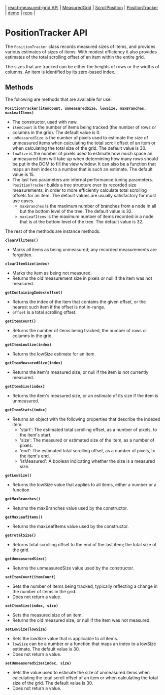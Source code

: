 | [react-measured-grid API](./api.md) | [MeasuredGrid](./MeasuredGrid.md) | [ScrollPosition](./ScrollPosition.md) | [PositionTracker](./PositionTracker.md) | [demo](./demo1/build) | [repo](https://github.com/DavidCary/react-measured-grid) |

# PositionTracker API

The `PositionTracker` class records measured sizes of items,
and provides various estimates of sizes of items.
With modest efficiency it also provides estimates of the total scrolling offset
of an item within the entire grid.

The sizes that are tracked can be either the heights of rows or the widths of columns.
An item is identified by its zero-based index.


## Methods

The following are methods that are available for use:

**`PositionTracker(itemCount, unmeasuredSize, lowSize, maxBranches, maxLeafItems)`**

  - The constructor, used with new.
  - `itemCount` is the number of items being tracked
      (the number of rows or columns in the grid).
      The default value is 0.
  - `unMeasuredSize` is the number of pixels used
      to estimate the size of unmeasured items
      when calculating the total scroll offset of an item
      or when calculating the total size of the grid.
      The default value is 30.
  - `lowSize` is the number of pixels used to estimate
      how much space an unmeasured item will take up when
      determining how many rows should be put in the DOM
      to fill the view window.
      It can also be a function that maps an item index
      to a number that is such an estimate.
      The default value is 15.
  - The last two parameters are internal performance tuning parameters.
    `PositionTracker` builds a tree structure over its recorded size measurements,
    in order to more efficiently calculate total scrolling offsets for an item.
    The default values are usually satisfactory for most use cases.
    - `maxBranches` is the maximum number of branches from a node in all but the
         bottom level of the tree.
         The default value is 32.
    - `maxLeafItems` is the maximum number of items recorded in a node
         that is at the bottom level of the tree.
         The default value is 32.
         
The rest of the methods are instance methods.

**`clearAllItems()`**         

  - Marks all items as being unmeasured; any recorded measurements are forgotten.
  
**`clearItemSize(index)`**

  - Marks the item as being not measured.
  - Returns the old measurement size in pixels or null if the item was not measured.
  
**`getContainingIndex(offset)`**
  
  - Returns the index of the item that contains the given offset,
      or the nearest such item if the offset is not in-range.
  - `offset` is a total scrolling offset.

**`getItemCount()`**

  - Returns the number of items being tracked, the number of rows or columns in the grid.
  
**`getItemLowSize(index)`**

  - Returns the lowSize estimate for an item.
  
**`getItemMeasuredSize(index)`**

  - Returns the item's measured size, or null if the item is not currently measured.
  
**`getItemSize(index)`**

  - Returns the item's measured size,
      or an estimate of its size if the item is unmeasured.
  
**`getItemStats(index)`**

  - Returns an object with the following properties that describe the indexed item:
    - 'start': The estimated total scrolling offset, as a number of pixels, to the item's start.
    - 'size': The measured or estimated size of the item, as a number of pixels.
    - 'end': The estimated total scrolling offset, as a number of pixels, to the item's end.
    - 'isMeasured': A boolean indicating whether the size is a measured size.
  
**`getLowSize()`**

  - Returns the lowSize value that applies to all items,
      either a number or a function.
  
**`getMaxBranches()`**

  - Returns the maxBranches value used by the constructor.
  
**`getMaxLeafItems()`**

  - Returns the maxLeafItems value used by the constructor.
  
**`getTotalSize()`**

  - Returns total scrolling offset to the end of the last item;
      the total size of the grid.
      
**`getUnmeasuredSize()`**

  - Returns the unmeasuredSize value used by the constructor.
  

**`setItemCount(itemCount)`**

  - Sets the number of items being tracked,
      typically reflecting a change in the number of items in the grid.
  - Does not return a value.
  
**`setItemSize(index, size)`**

  - Sets the measured size of an item.
  - Returns the old measured size, or null if the item was not measured.
  
**`setLowSize(lowSize)`**

  - Sets the lowSize value that is applicable to all items.
  - `lowSize` can be a number or a function that maps an index to a lowSize estimate.
      The default value is 30.
  - Does not return a value.
  
**`setUnmeasuredSize(index, size)`**

  - Sets the value used to estimate the size of unmeasured items
      when calculating the total scroll offset of an item
      or when calculating the total size of the grid.
      The default value is 30.
  - Does not return a value.

